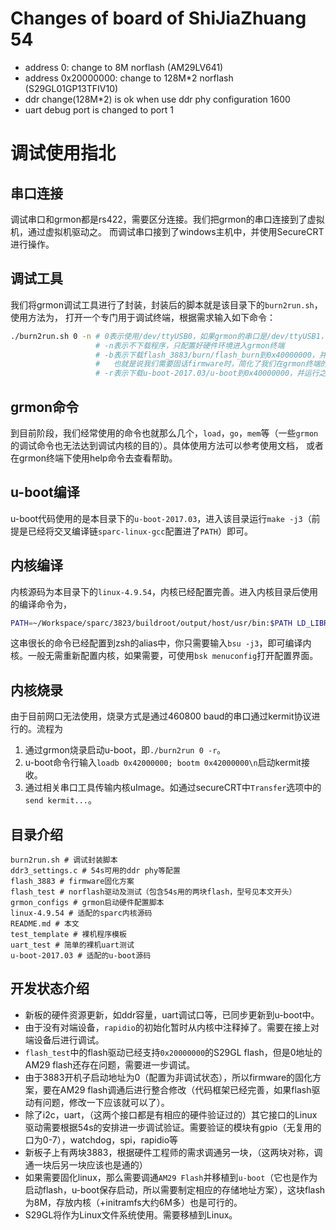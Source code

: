 # Changes of board of ShiJiaZhuang 54

* address 0: change to 8M norflash (AM29LV641)
* address 0x20000000: change to 128M*2 norflash (S29GL01GP13TFIV10)
* ddr change(128M*2) is ok when use ddr phy configuration 1600
* uart debug port is changed to port 1


# 调试使用指北

## 串口连接

调试串口和grmon都是rs422，需要区分连接。我们把grmon的串口连接到了虚拟机，通过虚拟机驱动之。
而调试串口接到了windows主机中，并使用SecureCRT进行操作。

## 调试工具

我们将grmon调试工具进行了封装，封装后的脚本就是该目录下的`burn2run.sh`，使用方法为，
打开一个专门用于调试终端，根据需求输入如下命令：

```bash
./burn2run.sh 0 -n # 0表示使用/dev/ttyUSB0，如果grmon的串口是/dev/ttyUSB1，那么这里应该成1。
                   # -n表示不下载程序，只配置好硬件环境进入grmon终端
                   # -b表示下载flash_3883/burn/flash_burn到0x40000000，并运行之。
                   #   也就是说我们需要固话firmware时，简化了我们在grmon终端的繁琐输入。
                   # -r表示下载u-boot-2017.03/u-boot到0x40000000，并运行之。用途与-b同理。
```

## grmon命令

到目前阶段，我们经常使用的命令也就那么几个，`load`，`go`，`mem`等（一些`grmon`的调试命令也无法达到调试内核的目的）。具体使用方法可以参考使用文档，
或者在grmon终端下使用help命令去查看帮助。

## u-boot编译

u-boot代码使用的是本目录下的`u-boot-2017.03`，进入该目录运行`make -j3`（前提是已经将交叉编译链`sparc-linux-gcc`配置进了`PATH`）即可。

## 内核编译

内核源码为本目录下的`linux-4.9.54`，内核已经配置完善。进入内核目录后使用的编译命令为，

```bash
PATH=~/Workspace/sparc/3823/buildroot/output/host/usr/bin:$PATH LD_LIBRARY_PATH=$LD_LIBRARY_PATH:~/Workspace/sparc/3823/buildroot/output/host/usr/lib make ARCH=sparc CROSS_COMPILE=sparc-linux- uImage
```

这串很长的命令已经配置到zsh的alias中，你只需要输入`bsu -j3`，即可编译内核。一般无需重新配置内核，如果需要，可使用`bsk menuconfig`打开配置界面。

## 内核烧录

由于目前网口无法使用，烧录方式是通过460800 baud的串口通过kermit协议进行的。流程为

1. 通过grmon烧录启动u-boot，即`./burn2run 0 -r`。
2. u-boot命令行输入`loadb 0x42000000; bootm 0x42000000\n`启动kermit接收。
3. 通过相关串口工具传输内核uImage。如通过secureCRT中`Transfer`选项中的`send kermit...`。


## 目录介绍

```
burn2run.sh # 调试封装脚本
ddr3_settings.c # 54s可用的ddr phy等配置
flash_3883 # firmware固化方案
flash_test # norflash驱动及测试（包含54s用的两块flash，型号见本文开头）
grmon_configs # grmon启动硬件配置脚本
linux-4.9.54 # 适配的sparc内核源码
README.md # 本文
test_template # 裸机程序模板
uart_test # 简单的裸机uart测试
u-boot-2017.03 # 适配的u-boot源码
```

## 开发状态介绍

* 新板的硬件资源更新，如ddr容量，uart调试口等，已同步更新到u-boot中。
* 由于没有对端设备，`rapidio`的初始化暂时从内核中注释掉了。需要在接上对端设备后进行调试。
* `flash_test`中的flash驱动已经支持`0x20000000`的S29GL flash，但是0地址的AM29 flash还存在问题，需要进一步调试。
* 由于3883开机子启动地址为0（配置为非调试状态），所以firmware的固化方案，要在AM29 flash调通后进行整合修改（代码框架已经完善，如果flash驱动有问题，修改一下应该就可以了）。
* 除了i2c，uart，（这两个接口都是有相应的硬件验证过的）其它接口的Linux驱动需要根据54s的安排进一步调试验证。需要验证的模块有gpio（无复用的口为0-7），watchdog，spi，rapidio等
* 新板子上有两块3883，根据硬件工程师的需求调通另一块，（这两块对称，调通一块后另一块应该也是通的）
* 如果需要固化linux，那么需要调通`AM29 Flash`并移植到`u-boot`（它也是作为启动flash，u-boot保存启动，所以需要制定相应的存储地址方案），这块flash为8M，存放内核（+initramfs大约6M多）也是可行的。
* S29GL将作为Linux文件系统使用。需要移植到Linux。

